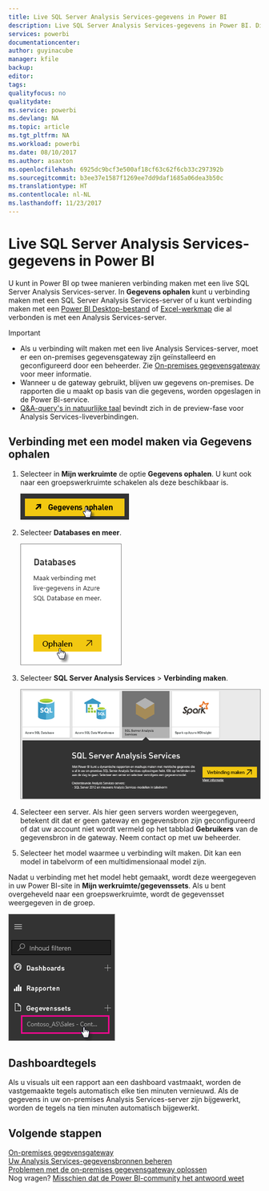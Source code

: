 ```yaml
---
title: Live SQL Server Analysis Services-gegevens in Power BI
description: Live SQL Server Analysis Services-gegevens in Power BI. Dit wordt gedaan via een gegevensbron die is geconfigureerd voor een bedrijfsgateway.
services: powerbi
documentationcenter: 
author: guyinacube
manager: kfile
backup: 
editor: 
tags: 
qualityfocus: no
qualitydate: 
ms.service: powerbi
ms.devlang: NA
ms.topic: article
ms.tgt_pltfrm: NA
ms.workload: powerbi
ms.date: 08/10/2017
ms.author: asaxton
ms.openlocfilehash: 6925dc9bcf3e500af18cf63c62f6cb33c297392b
ms.sourcegitcommit: b3ee37e1587f1269ee7dd9daf1685a06dea3b50c
ms.translationtype: HT
ms.contentlocale: nl-NL
ms.lasthandoff: 11/23/2017
---
```

# <a name="sql-server-analysis-services-live-data-in-power-bi"></a>Live SQL Server Analysis Services-gegevens in Power BI
U kunt in Power BI op twee manieren verbinding maken met een live SQL Server Analysis Services-server. In **Gegevens ophalen** kunt u verbinding maken met een SQL Server Analysis Services-server of u kunt verbinding maken met een [Power BI Desktop-bestand](service-desktop-files.md) of [Excel-werkmap](service-excel-workbook-files.md) die al verbonden is met een Analysis Services-server.

 >[!IMPORTANT]
 >* Als u verbinding wilt maken met een live Analysis Services-server, moet er een on-premises gegevensgateway zijn geïnstalleerd en geconfigureerd door een beheerder. Zie [On-premises gegevensgateway](service-gateway-onprem.md) voor meer informatie.
 >* Wanneer u de gateway gebruikt, blijven uw gegevens on-premises.  De rapporten die u maakt op basis van die gegevens, worden opgeslagen in de Power BI-service. 
 >* [Q&A-query's in natuurlijke taal](service-q-and-a-direct-query.md) bevindt zich in de preview-fase voor Analysis Services-liveverbindingen.

## <a name="to-connect-to-a-model-from-get-data"></a>Verbinding met een model maken via Gegevens ophalen
1. Selecteer in **Mijn werkruimte** de optie **Gegevens ophalen**. U kunt ook naar een groepswerkruimte schakelen als deze beschikbaar is.
   
   ![](media/sql-server-analysis-services-tabular-data/connecttoas_getdatabutton.png)
2. Selecteer **Databases en meer**.
   
   ![](media/sql-server-analysis-services-tabular-data/connecttoas_getdata_1.png)
3. Selecteer **SQL Server Analysis Services** > **Verbinding maken**. 
   
   ![](media/sql-server-analysis-services-tabular-data/connecttoas_getdata_2.png)
4. Selecteer een server. Als hier geen servers worden weergegeven, betekent dit dat er geen gateway en gegevensbron zijn geconfigureerd of dat uw account niet wordt vermeld op het tabblad **Gebruikers** van de gegevensbron in de gateway. Neem contact op met uw beheerder.
5. Selecteer het model waarmee u verbinding wilt maken. Dit kan een model in tabelvorm of een multidimensionaal model zijn.

Nadat u verbinding met het model hebt gemaakt, wordt deze weergegeven in uw Power BI-site in **Mijn werkruimte/gegevenssets**. Als u bent overgeheveld naar een groepswerkruimte, wordt de gegevensset weergegeven in de groep.

![](media/sql-server-analysis-services-tabular-data/connecttoas_dataset_5.png)

## <a name="dashboard-tiles"></a>Dashboardtegels
Als u visuals uit een rapport aan een dashboard vastmaakt, worden de vastgemaakte tegels automatisch elke tien minuten vernieuwd. Als de gegevens in uw on-premises Analysis Services-server zijn bijgewerkt, worden de tegels na tien minuten automatisch bijgewerkt.

## <a name="next-steps"></a>Volgende stappen
[On-premises gegevensgateway](service-gateway-onprem.md)  
[Uw Analysis Services-gegevensbronnen beheren](service-gateway-enterprise-manage-ssas.md)  
[Problemen met de on-premises gegevensgateway oplossen](service-gateway-onprem-tshoot.md)  
Nog vragen? [Misschien dat de Power BI-community het antwoord weet](http://community.powerbi.com/)

